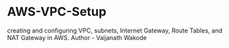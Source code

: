 # AWS-VPC-Setup
creating and configuring VPC, subnets, Internet Gateway, Route Tables, and NAT Gateway in AWS.
Author - Vaijanath Wakode
